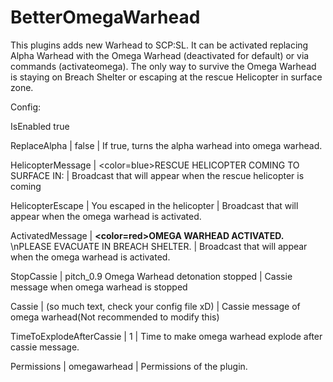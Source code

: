 # BetterOmegaWarhead

This plugins adds new Warhead to SCP:SL. It can be activated replacing Alpha Warhead with the Omega Warhead (deactivated for default) or via commands (activateomega). The only way to survive the Omega Warhead is staying on Breach Shelter or escaping at the rescue Helicopter in surface zone.


Config:

IsEnabled  true 

ReplaceAlpha | false | If true, turns the alpha warhead into omega warhead.

HelicopterMessage | <color=blue>RESCUE HELICOPTER COMING TO SURFACE IN:</color> | Broadcast that will appear when the rescue helicopter is coming

HelicopterEscape | You escaped in the helicopter | Broadcast that will appear when the omega warhead is activated.

ActivatedMessage | <b><color=red>OMEGA WARHEAD ACTIVATED.</color></b> \nPLEASE EVACUATE IN BREACH SHELTER. | Broadcast that will appear when the omega warhead is activated.

StopCassie | pitch_0.9 Omega Warhead detonation stopped | Cassie message when omega warhead is stopped

Cassie | (so much text, check your config file xD) | Cassie message of omega warhead(Not recommended to modify this)

TimeToExplodeAfterCassie | 1 | Time to make omega warhead explode after cassie message.

Permissions | omegawarhead | Permissions of the plugin.
